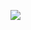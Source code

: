 <a href="../installations.html"><img src="http://firedpot.com/images/installations/City2.jpg" /></a>
